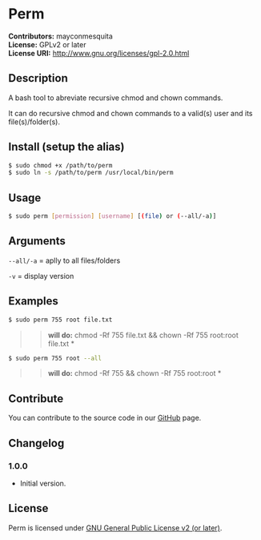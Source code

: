 # Perm
**Contributors:** mayconmesquita  
**License:** GPLv2 or later  
**License URI:** http://www.gnu.org/licenses/gpl-2.0.html  

## Description

A bash tool to abreviate recursive chmod and chown commands.

It can do recursive chmod and chown commands to a valid(s) user and its file(s)/folder(s).

## Install (setup the alias)

```bash
$ sudo chmod +x /path/to/perm
$ sudo ln -s /path/to/perm /usr/local/bin/perm
```

## Usage
```bash
$ sudo perm [permission] [username] [(file) or (--all/-a)]
``` 

## Arguments
`--all/-a` = aplly to all files/folders

`-v` = display version

## Examples

```bash
$ sudo perm 755 root file.txt
```
> >**will do:** chmod -Rf 755 file.txt && chown -Rf 755 root:root file.txt *

```bash
$ sudo perm 755 root --all
```
> >**will do:** chmod -Rf 755 && chown -Rf 755 root:root *

## Contribute

You can contribute to the source code in our [GitHub](https://github.com/mayconmesquita/perm) page.

## Changelog ##

### 1.0.0 ###

* Initial version.

## License

Perm is licensed under [GNU General Public License v2 (or later)](./LICENSE.md).
